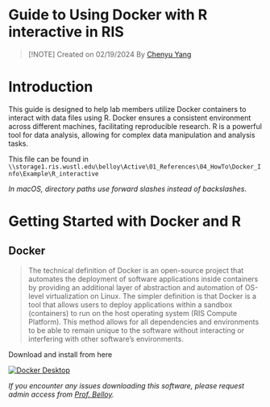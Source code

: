 # Guide to Using Docker with R interactive in RIS
> [!NOTE] Created on 02/19/2024
> By [Chenyu Yang](chenyu.y@wustl.edu)

# **Introduction**

This guide is designed to help lab members utilize Docker containers to interact with data files using R. Docker ensures a consistent environment across different machines, facilitating reproducible research. R is a powerful tool for data analysis, allowing for complex data manipulation and analysis tasks.

This file can be found in `\\storage1.ris.wustl.edu\belloy\Active\01_References\04_HowTo\Docker_Info\Example\R_interactive`

*In macOS, directory paths use forward slashes instead of backslashes.*

# **Getting Started with Docker and R**

## Docker

> The technical definition of Docker is an open-source project that automates the deployment of software applications inside containers by providing an additional layer of abstraction and automation of OS-level virtualization on Linux.
The simpler definition is that Docker is a tool that allows users to deploy applications within a sandbox (containers) to run on the host operating system (RIS Compute Platform).
This method allows for all dependencies and environments to be able to remain unique to the software without interacting or interfering with other software’s environments.
> 

Download and install from here

[![Docker Desktop](/images.png "Docker Desktop")](https://www.docker.com/products/docker-desktop/)

*If you encounter any issues downloading this software, please request admin access from [Prof.  Belloy](belloy@wustl.edu "belloy@wustl.edu").*
